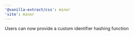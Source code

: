 ```yaml
---
'@vanilla-extract/css': minor
'site': minor
---
```


Users can now provide a custom identifier hashing function
